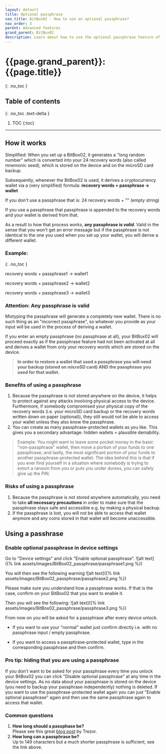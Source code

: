 ```yaml
---
layout: default
title: Optional passphrase
seo_title: BitBox02 - How to use an optional passphrase?
nav_order: 3
parent: Advanced features
grand_parent: BitBox02
description: Learn about how to use the optional passphrase feature of your BitBox02
---
```


# {{page.grand_parent}}: {{page.title}}
{: .no_toc }

## Table of contents
{: .no_toc .text-delta }

1. TOC
{:toc}
---
## How it works
Simplified: When you set up a BitBox02, it  generates a "long random number" which is converted into your 24 recovery words (also called mnemonic seed), which is  stored on the device and on the microSD card backup.

Subsequently, whenever the BitBox02 is used, it derives a cryptocurrency wallet via a (very simplified) formula:
**recovery words + passphrase -> wallet**

If you don't use a passphrase that is: 24 recovery words + "" (empty string)

If you use a passphrase that passphrase is appended to the recovery words and your wallet is derived from that.

As a result to how that process works, **any passphrase is *valid***. Valid in the sense that you won't get an error message but if the passphrase is not identical to the one you used when you set up your wallet, you will derive a different wallet.
### Example:
{: .no_toc }

recovery words + passphrase1 -> wallet1

recovery words + passphrase2 -> wallet2

recovery words + passphrase3 -> wallet3

### Attention: Any passphrase is valid
Mistyping the passphrase will generate a completely new wallet. There is no such thing as an "incorrect passphrase", so whatever you provide as your input will be used in the process of deriving a wallet.

If you enter an empty passphrase (no passphrase at all), your BitBox02 will proceed exactly as if the passphrase feature had not been activated at all and derives a wallet from only your recovery words which are stored on the device.

> **In order to restore a wallet that used a passphrase you will need your backup (stored on microSD card) AND the passphrase you used for that wallet.**


### Benefits of using a passphrase
1. Because the passphrase is not stored anywhere on the device, it helps to protect against any attacks involving physical access to the device. Furthermore, if somebody compromised your physical copy of the recovery words (i.e. your microSD card backup or the recovery words written down on paper (optional)), they still would not be able to access your wallet unless they also know the passphrase.
2. You can create as many passphrase-protected wallets as you like. This gives you a secondary advantage: hidden wallets = plausible deniability.
>Example: You might want to leave some pocket money in the basic "non-passphrase" wallet, then move a portion of your funds to one passphrase; and lastly, the most significant portion of your funds to another passphrase-protected wallet.
The idea behind this is that if you ever find yourself in a situation where somebody is trying to extort a ransom from you or puts you under duress, you can safely give up the PIN.

### Risks of using a passphrase
1. Because the passphrase is not stored anywhere automatically, you need to take **all necessary precautions** in order to make sure that the passphrase stays safe and accessible e.g. by making a physical backup.
2. If the passphrase is lost, you will not be able to access that wallet anymore and any coins stored in that wallet will become unaccessible.

## Using a passhrase
### Enable optional passphrase in device settings
Go to "Device settings" and click "Enable optional passphrase".
![alt text]({% link assets/images/BitBox02_passphrase/passphrase1.png %})

You will then see the following warning
![alt text]({% link assets/images/BitBox02_passphrase/passphrase2.png %})

Please make sure you understand how a passphrase works. If that is the case, confirm on your BitBox02 that you want to enable it.

Then you will see the following:
![alt text]({% link assets/images/BitBox02_passphrase/passphrase3.png %})

From now on you will be asked for a passphrase after every device unlock.
- If you want to use your "normal" wallet just confirm directly i.e. with no passphrase input / empty passphrase.

- If you want to access a passphrase-protected wallet, type in the corresponding passphrase and then confirm.

### Pro tip: hiding that you are using a passphrase
If you don't want to be asked for your passphrase every time you unlock your BitBox02 you can click "Disable optional passphrase" at any time in the device settings. As no data about your passphrase is stored on the device (you need to backup your passphrase independently) nothing is deleted. If you want to use the passphrase-protected wallet again you can just "Enable optional passphrase" again and then use the same passphrase again to access that wallet.


### Common questions
1. **How long should a passphase be?**<br>
Please see this great [blog post](https://blog.trezor.io/is-your-passphrase-strong-enough-d687f44c63af) by Trezor.
2. **How long can a passphrase be?**<br>
Up to 149 characters but a much shorter passphrase is sufficient, see the link above.

